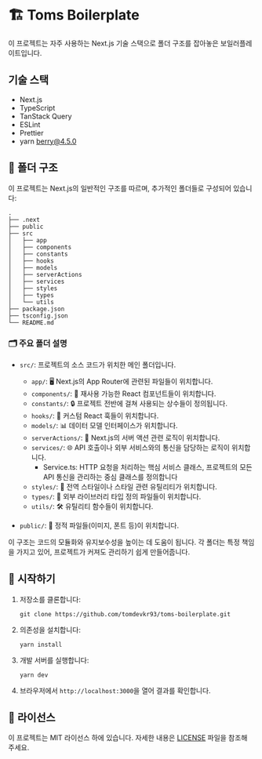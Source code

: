 # 🏗️ Toms Boilerplate

이 프로젝트는 자주 사용하는 Next.js 기술 스택으로 폴더 구조를 잡아놓은 보일러플레이트입니다.

## 기술 스택

- Next.js
- TypeScript
- TanStack Query
- ESLint
- Prettier
- yarn berry@4.5.0

## 📁 폴더 구조

이 프로젝트는 Next.js의 일반적인 구조를 따르며, 추가적인 폴더들로 구성되어 있습니다:

```
.
├── .next
├── public
├── src
│   ├── app
│   ├── components
│   ├── constants
│   ├── hooks
│   ├── models
│   ├── serverActions
│   ├── services
│   ├── styles
│   ├── types
│   └── utils
├── package.json
├── tsconfig.json
└── README.md
```

### 🗂️ 주요 폴더 설명

- `src/`: 프로젝트의 소스 코드가 위치한 메인 폴더입니다.

  - `app/`: 🖥️ Next.js의 App Router에 관련된 파일들이 위치합니다.
  - `components/`: 🧩 재사용 가능한 React 컴포넌트들이 위치합니다.
  - `constants/`: 🔒 프로젝트 전반에 걸쳐 사용되는 상수들이 정의됩니다.
  - `hooks/`: 🎣 커스텀 React 훅들이 위치합니다.
  - `models/`: 📊 데이터 모델 인터페이스가 위치합니다.
  - `serverActions/`: 🔄 Next.js의 서버 액션 관련 로직이 위치합니다.
  - `services/`: 🌐 API 호출이나 외부 서비스와의 통신을 담당하는 로직이 위치합니다.
    - Service.ts: HTTP 요청을 처리하는 핵심 서비스 클래스, 프로젝트의 모든 API 통신을 관리하는 중심 클래스를 정의합니다
  - `styles/`: 🎨 전역 스타일이나 스타일 관련 유틸리티가 위치합니다.
  - `types/`: 📝 외부 라이브러리 타입 정의 파일들이 위치합니다.
  - `utils/`: 🛠️ 유틸리티 함수들이 위치합니다.

- `public/`: 📁 정적 파일들(이미지, 폰트 등)이 위치합니다.

이 구조는 코드의 모듈화와 유지보수성을 높이는 데 도움이 됩니다. 각 폴더는 특정 책임을 가지고 있어, 프로젝트가 커져도 관리하기 쉽게 만들어줍니다.

## 🚀 시작하기

1. 저장소를 클론합니다:
   ```
   git clone https://github.com/tomdevkr93/toms-boilerplate.git
   ```
2. 의존성을 설치합니다:
   ```
   yarn install
   ```
3. 개발 서버를 실행합니다:
   ```
   yarn dev
   ```
4. 브라우저에서 `http://localhost:3000`을 열어 결과를 확인합니다.

## 📜 라이선스

이 프로젝트는 MIT 라이선스 하에 있습니다. 자세한 내용은 [LICENSE](LICENSE) 파일을 참조해 주세요.
